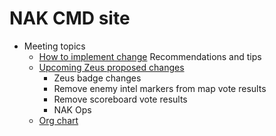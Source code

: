 # NAK CMD site

* Meeting topics
    * [How to implement change](Change.md) Recommendations and tips
    * [Upcoming Zeus proposed changes](MayZeusProposedChanges.md)
        * Zeus badge changes
        * Remove enemy intel markers from map vote results
        * Remove scoreboard vote results
        * NAK Ops
    * [Org chart](NakOrgChart.pdf)
